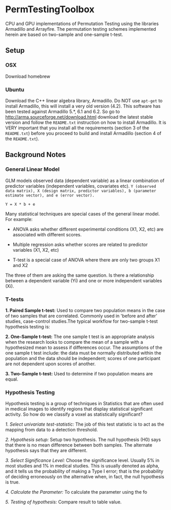 # PermTestingToolbox
CPU and GPU implementations of Permutation Testing using the libraries Armadillo and Arrayfire. The permutation testing schemes implemented herein are based on two-sample and one-sample t-test. 

## Setup 

### OSX

Download homebrew

### Ubuntu 

Download the C++ linear algebra library, Armadillo. Do NOT use `apt-get` to install Armadillo, this will install a very old version (4.2). This software has been tested against Armadillo 5.*, 6.1 and 6.2. So go to http://arma.sourceforge.net/download.html download the latest stable version and follow the `README.txt` instruction on how to install Armadillo. It is VERY important that you install all the requirements (section 3 of the `README.txt`) before you proceed to build and install Armadillo (section 4 of the `README.txt`).

## Background Notes
### General Linear Model
GLM models observed data (dependent variable) as a linear combination
of predictor variables (independent variables, covariates etc). `Y (observed data matrix), X (design matrix, predictor variables), b (parameter estimate vector), and e (error vector).`

```
Y = X * b + e
```

Many statistical techniques are special cases of the general linear model. For example:

* ANOVA asks whether different experimental conditions (X1, X2, etc)
are associated with different scores.

* Multiple regression asks whether scores are related to predictor
variables (X1, X2, etc) 

* T-test is a special case of ANOVA where there are only two groups X1 and X2

The three of them are asking the same question. Is there a relationship between  a dependent variable (Yi) and one or more independent variables (Xi).

### T-tests

__1. Paired Sample t-test:__ Used to compare two population means in the case of two samples that are correlated. Commonly used in 'before and after' studies, case-control studies.The typical workflow for two-sample t-test hypothesis testing is:

__2. One-Sample t-test:__ The one sample t test is an appropriate analysis when the research looks to compare the mean of a sample with a hypothesized mean to assess if differences occur. The assumptions of the one sample t test include: the data must be normally distributed within the population and the data should be independent; scores of one participant are not dependent upon scores of another.

__3. Two-Sample t-test:__ Used to determine if two population means are equal.

### Hypothesis Testing
Hypothesis testing is a group of techniques in Statistics that are often used in medical images to identify regions that display statistical significant activity. So how do we classify a voxel as statistically significant?

  *1. Select univariate test-statistic:* The job of this test statistic is to act as the mapping from data to a detection threshold.
   
  *2. Hypothesis setup:* Setup two hypothesis. The null hypothesis (H0) says that there is no mean difference between both samples. The alternate hypothesis says that they are different.   
  
  *3. Select Significance Level:* Choose the significance level. Usually 5% in most studies and 1% in medical studies. This is usually denoted as alpha, and it tells us the probability of making a Type I error; that is the probability of deciding erroneously on the alternative when, in fact, the null hypothesis is true.   
  
  *4. Calculate the Parameter:* To calculate the parameter using the fo 
  
  *5. Testing of hypothesis:* Compare result to table value.



